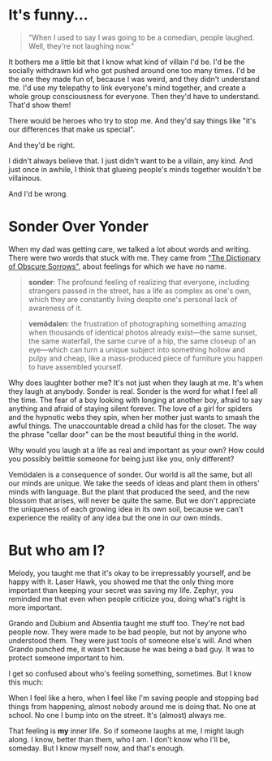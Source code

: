 <!-- TITLE: On Laughter -->
<!-- SUBTITLE: villainy, loneliness, and hope -->

# It's funny...
> "When I used to say I was going to be a comedian, people laughed. Well, they're not laughing now."

It bothers me a little bit that I know what kind of villain I'd be. I'd be the socially withdrawn kid who got pushed around one too many times. I'd be the one they made fun of, because I was weird, and they didn't understand me. I'd use my telepathy to link everyone's mind together, and create a whole group consciousness for everyone. Then they'd have to understand. That'd show them!

There would be heroes who try to stop me. And they'd say things like "it's our differences that make us special".

And they'd be right.

I didn't always believe that. I just didn't want to be a villain, any kind. And just once in awhile, I think that glueing people's minds together wouldn't be villainous.

And I'd be wrong.
# Sonder Over Yonder
When my dad was getting care, we talked a lot about words and writing. There were two words that stuck with me. They came from ["The Dictionary of Obscure Sorrows"](https://www.dictionaryofobscuresorrows.com), about feelings for which we have no name.

> **sonder**: The profound feeling of realizing that everyone, including strangers passed in the street, has a life as complex as one's own, which they are constantly living despite one's personal lack of awareness of it.

> **vemödalen**: the frustration of photographing something amazing when thousands of identical photos already exist—the same sunset, the same waterfall, the same curve of a hip, the same closeup of an eye—which can turn a unique subject into something hollow and pulpy and cheap, like a mass-produced piece of furniture you happen to have assembled yourself.

Why does laughter bother me? It's not just when they laugh at me. It's when they laugh at anybody. Sonder is real. Sonder is the word for what I feel all the time. The fear of a boy looking with longing at another boy, afraid to say anything and afraid of staying silent forever. The love of a girl for spiders and the hypnotic webs they spin, when her mother just wants to smash the awful things. The unaccountable dread a child has for the closet. The way the phrase "cellar door" can be the most beautiful thing in the world.

Why would you laugh at a life as real and important as your own? How could you possibly belittle someone for being just like you, only different?

Vemödalen is a consequence of sonder. Our world is all the same, but all our minds are unique. We take the seeds of ideas and plant them in others' minds with language. But the plant that produced the seed, and the new blossom that arises, will never be quite the same. But we don't appreciate the uniqueness of each growing idea in its own soil, because we can't experience the reality of any idea but the one in our own minds.

# But who am I?
Melody, you taught me that it's okay to be irrepressably yourself, and be happy with it. Laser Hawk, you showed me that the only thing more important than keeping your secret was saving my life. Zephyr, you reminded me that even when people criticize you, doing what's right is more important.

Grando and Dubium and Absentia taught me stuff too. They're not bad people now. They were made to be bad people, but not by anyone who understood them. They were just tools of someone else's will. And when Grando punched me, it wasn't because he was being a bad guy. It was to protect someone important to him.

I get so confused about who's feeling something, sometimes. But I know this much:

When I feel like a hero, when I feel like I'm saving people and stopping bad things from happening, almost nobody around me is doing that. No one at school. No one I bump into on the street. It's (almost) always me.

That feeling is **my** inner life. So if someone laughs at me, I might laugh along. I know, better than them, who I am. I don't know who I'll be, someday. But I know myself now, and that's enough.